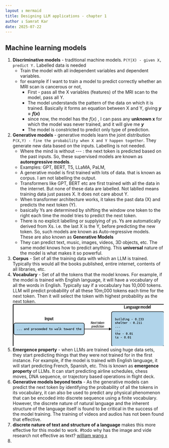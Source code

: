 ```yaml
---
layout : mermaid
title: Designing LLM applications - chapter 1 
author : Samrat Kar
date: 2025-07-22 
---
```


## Machine learning models 

1. **Discriminative models** - traditional machine models. `P(Y|X) - given X, predict Y.` Labelled data is needed
    - Train the model with all independent variables and dependent variables. 
    - for example if I want to train a model to predict correctly whether an MRI scan is cancerous or not, 
      - First - pass all the X variables (features) of the MRI scan to the model, pass all Y. 
      - The model understands the pattern of the data on which it is trained. Basically it forms an equation between X and Y, giving **$y=f(x)$**
      - since now, the model has the $f(x)$ , I can pass any **unknown x** for which the model was never trained, and it will give me **$y$**
      - The model is constricted to predict only type of prediction. 
2. **Generative models** - generative models learn the joint distribution `P(X,Y) - fine the probability when X and Y happen together`. They generate new data based on the inputs. Labelling is not needed. 
   - Where the mind is without --- : the next token is predicted based on the past inputs. So, these supervised models are known as **autoregressive models**.
   - Examples: GPT, BERT, T5, LLaMA, PaLM,
   - A generative model is first trained with lots of data. that is known as corpus. I am not labelling the output. 
   - Transformers like GPT, BERT etc are first trained with all the data in the internet. But none of these data are labelled. Not lablled means training data just passes X. It does not care about Y. 
   - When transformer architecture works, it takes the past data (X) and predicts the next token (Y).
   - basically Ys are determined by shifting the window one token to the right each time the model tries to predict the next token. 
   - There is no explicit labelling or supplying of ys. Ys are automatically derived from Xs. i.e. the last X is the Y, before predicting the new token. So, such models are known as Auto-regressive models. These are also known as **Generative Models**
   - They can predict text, music, images, videos, 3D objects, etc. The same model knows how to predict anything. This **universal** nature of the model is what makes it so powerful.
3. **Corpus** - Set of all the training data with which an LLM is trained. Typically this would all the books published, entire internet, contents of all libraries, etc. 
4. **Vocabulary** - Set of all the tokens that the model knows. For example, if the model is trained with English language, it will have a vocabulary of all the words in English. Typically say if a vocabulary has 10,000 tokens. LLM will predict probability of all these 10m,000 tokens each time for the next token. Then it will select the token with highest probability as the next token.
![](/assets/books/building-llm-apps/predicting-nxt-token.png)
5. **Emergence property** - when LLMs are trained using huge data sets, they start predicting things that they were not trained for in the first instance. For example, if the model is trained with English language, it will start predicting French, Spanish, etc. This is known as **emergence property** of LLMs. It can start predicting airline schedules, chess moves, DNA sequence, or trajectory based operations in flight deck. 
6. **Generative models beyond texts** - As the generative models can predict the next token by identifying the probability of all the tokens in its vocabulary, it can also be used to predict any physical phenomenon that can be encoded into discrete sequence using a finite vocabulary. However, the discrete nature of natural language and the inherent structure of the language itself is found to be critical in the success of the model training. The training of videos and audios has not been found that effective. 
7. **discrete nature of text and structure of a language** makes this more effective for this model to work. #todo why has the image and vide research not effective as text? [william wang x](https://x.com/WilliamWangNLP/status/1835040381668675747)
8. 